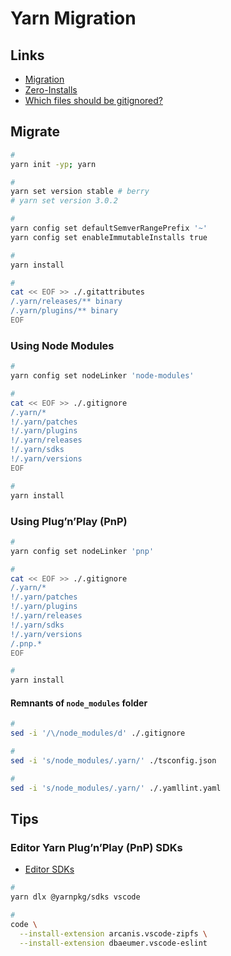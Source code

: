 # Yarn Migration

## Links

- [Migration](https://yarnpkg.com/getting-started/migration)
- [Zero-Installs](https://yarnpkg.com/features/zero-installs)
- [Which files should be gitignored?](https://yarnpkg.com/getting-started/qa#which-files-should-be-gitignored)

## Migrate

```sh
#
yarn init -yp; yarn

#
yarn set version stable # berry
# yarn set version 3.0.2

#
yarn config set defaultSemverRangePrefix '~'
yarn config set enableImmutableInstalls true

#
yarn install

#
cat << EOF >> ./.gitattributes
/.yarn/releases/** binary
/.yarn/plugins/** binary
EOF
```

### Using Node Modules

```sh
#
yarn config set nodeLinker 'node-modules'

#
cat << EOF >> ./.gitignore
/.yarn/*
!/.yarn/patches
!/.yarn/plugins
!/.yarn/releases
!/.yarn/sdks
!/.yarn/versions
EOF

#
yarn install
```

### Using Plug’n’Play (PnP)

```sh
#
yarn config set nodeLinker 'pnp'

#
cat << EOF >> ./.gitignore
/.yarn/*
!/.yarn/patches
!/.yarn/plugins
!/.yarn/releases
!/.yarn/sdks
!/.yarn/versions
/.pnp.*
EOF

#
yarn install
```

#### Remnants of `node_modules` folder

```sh
#
sed -i '/\/node_modules/d' ./.gitignore

#
sed -i 's/node_modules/.yarn/' ./tsconfig.json

#
sed -i 's/node_modules/.yarn/' ./.yamllint.yaml
```

## Tips

### Editor Yarn Plug’n’Play (PnP) SDKs

- [Editor SDKs](https://yarnpkg.com/getting-started/editor-sdks)

```sh
#
yarn dlx @yarnpkg/sdks vscode

#
code \
  --install-extension arcanis.vscode-zipfs \
  --install-extension dbaeumer.vscode-eslint
```
